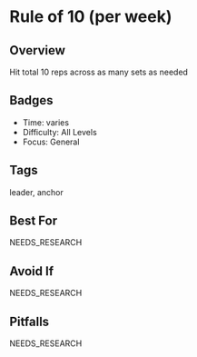 # Rule of 10 (per week)

## Overview
Hit total 10 reps across as many sets as needed

## Badges
- Time: varies
- Difficulty: All Levels
- Focus: General

## Tags
leader, anchor

## Best For
NEEDS_RESEARCH

## Avoid If
NEEDS_RESEARCH

## Pitfalls
NEEDS_RESEARCH
